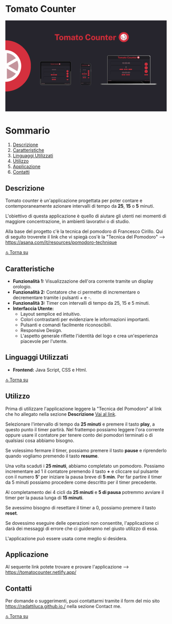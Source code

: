 # Tomato Counter
![Senzanome](https://raw.githubusercontent.com/radattiluca/PROGETTO-JS-BASIC/refs/heads/main/assets/img/imageOG.png)


# Sommario

1. [Descrizione](#descrizione)
2. [Caratteristiche](#caratteristiche)
3. [Linguaggi Utilizzati](#linguaggi-utilizzati)
4. [Utilizzo](#utilizzo)
5. [Applicazione](#applicazione)
6. [Contatti](#contatti) 

## Descrizione

Tomato counter è un'applicazione progettata per poter contare e contemporaneamente azionare intervalli di tempo da **25**, **15** o **5** minuti. 

L'obiettivo di questa applicazione è quello di aiutare gli utenti nei momenti di maggiore concentrazione, in ambienti lavorativi o di studio. 

Alla base del progetto c'è la tecnica del pomodoro di Francesco Cirillo.
Qui di seguito troverete il link che vi spiegà cos'è la "Tecnica del Pomodoro" --> https://asana.com/it/resources/pomodoro-technique

[🔝 Torna su](#tomato-counter)

## Caratteristiche

- **Funzionalità 1:** Visualizzazione dell'ora corrente tramite un display orologio.
- **Funzionalità 2:** Contatore che ci permette di incrementare o decrementare tramite i pulsanti + e -.
- **Funzionalità 3:** Timer con intervalli di tempo da 25, 15 e 5 minuti.
- **Interfaccia Utente:** 
    * Layout semplice ed intuitivo.
    * Colori contrastanti per evidenziare le informazioni importanti.
    * Pulsanti e comandi facilmente riconoscibili.
    * Responsive Design.
    * L'aspetto generale riflette l'identità del logo e crea un'esperienza piacevole per l'utente.

## Linguaggi Utilizzati

- **Frontend:** Java Script, CSS e Html.

[🔝 Torna su](#tomato-counter)

## Utilizzo

Prima di utilizzare l'applicazione leggere la "Tecnica del Pomodoro" al link che ho allegato nella sezione **Descrizione** [Vai al link](#descrizione).

Selezionare l'intervallo di tempo da **25 minuti** e premere il tasto **play**, a questo punto il timer partirà. Nel frattempo possiamo leggere l'ora corrente oppure usare il contatore per tenere conto dei pomodori terminati o di qualsiasi cosa abbiamo bisogno.

Se volessimo fermare il timer, possiamo premere il tasto **pause** e riprenderlo quando vogliamo premendo il tasto **resume**. 

Una volta scaduti i **25 minuti**, abbiamo completato un pomodoro. Possiamo incrementare ad 1 il contatore premendo il tasto **+** e cliccare sul pulsante con il numero **5'** per iniziare la pausa breve di **5 min**.
Per far partire il timer da 5 minuti possiamo procedere come descritto per il timer precedente.

Al completamento dei 4 cicli da **25 minuti** e **5 di pausa** potremmo avviare il timer per la pausa lunga di **15 minuti**.

Se avessimo bisogno di resettare il timer a 0, possiamo premere il tasto **reset**.

Se dovessimo eseguire delle operazioni non consentite, l'applicazione ci darà dei messaggi di errore che ci guideranno nel giusto utilizzo di essa.

L'applicazione può essere usata come meglio si desidera.

## Applicazione

Al sequente link potete trovare e provare l'applicazione --> https://tomatocounter.netlify.app/


## Contatti

Per domande o suggerimenti, puoi contattarmi tramite il form del mio sito https://radattiluca.github.io./ nella sezione Contact me.

[🔝 Torna su](#tomato-counter)

